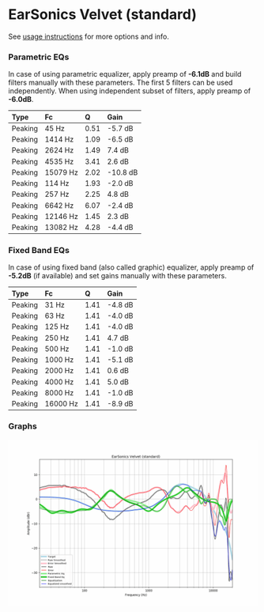 # EarSonics Velvet (standard)
See [usage instructions](https://github.com/jaakkopasanen/AutoEq#usage) for more options and info.

### Parametric EQs
In case of using parametric equalizer, apply preamp of **-6.1dB** and build filters manually
with these parameters. The first 5 filters can be used independently.
When using independent subset of filters, apply preamp of **-6.0dB**.

| Type    | Fc       |    Q | Gain     |
|:--------|:---------|:-----|:---------|
| Peaking | 45 Hz    | 0.51 | -5.7 dB  |
| Peaking | 1414 Hz  | 1.09 | -6.5 dB  |
| Peaking | 2624 Hz  | 1.49 | 7.4 dB   |
| Peaking | 4535 Hz  | 3.41 | 2.6 dB   |
| Peaking | 15079 Hz | 2.02 | -10.8 dB |
| Peaking | 114 Hz   | 1.93 | -2.0 dB  |
| Peaking | 257 Hz   | 2.25 | 4.8 dB   |
| Peaking | 6642 Hz  | 6.07 | -2.4 dB  |
| Peaking | 12146 Hz | 1.45 | 2.3 dB   |
| Peaking | 13082 Hz | 4.28 | -4.4 dB  |

### Fixed Band EQs
In case of using fixed band (also called graphic) equalizer, apply preamp of **-5.2dB**
(if available) and set gains manually with these parameters.

| Type    | Fc       |    Q | Gain    |
|:--------|:---------|:-----|:--------|
| Peaking | 31 Hz    | 1.41 | -4.8 dB |
| Peaking | 63 Hz    | 1.41 | -4.0 dB |
| Peaking | 125 Hz   | 1.41 | -4.0 dB |
| Peaking | 250 Hz   | 1.41 | 4.7 dB  |
| Peaking | 500 Hz   | 1.41 | -1.0 dB |
| Peaking | 1000 Hz  | 1.41 | -5.1 dB |
| Peaking | 2000 Hz  | 1.41 | 0.6 dB  |
| Peaking | 4000 Hz  | 1.41 | 5.0 dB  |
| Peaking | 8000 Hz  | 1.41 | -1.0 dB |
| Peaking | 16000 Hz | 1.41 | -8.9 dB |

### Graphs
![](./EarSonics%20Velvet%20(standard).png)